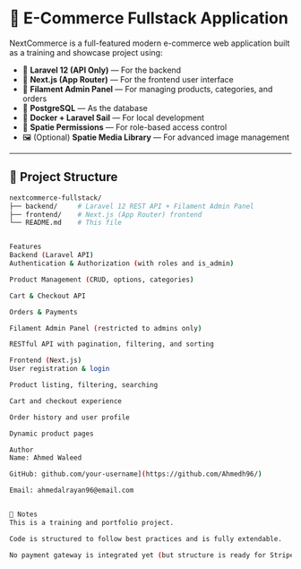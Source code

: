 # 🛒 E-Commerce Fullstack Application

NextCommerce is a full-featured modern e-commerce web application built as a training and showcase project using:

- 🧠 **Laravel 12 (API Only)** — For the backend
- 🎨 **Next.js (App Router)** — For the frontend user interface
- 🧰 **Filament Admin Panel** — For managing products, categories, and orders
- 🐘 **PostgreSQL** — As the database
- 🐳 **Docker + Laravel Sail** — For local development
- 🔐 **Spatie Permissions** — For role-based access control
- 🖼️ (Optional) **Spatie Media Library** — For advanced image management

---

## 📁 Project Structure

```bash
nextcommerce-fullstack/
├── backend/     # Laravel 12 REST API + Filament Admin Panel
├── frontend/    # Next.js (App Router) frontend
└── README.md    # This file


Features
Backend (Laravel API)
Authentication & Authorization (with roles and is_admin)

Product Management (CRUD, options, categories)

Cart & Checkout API

Orders & Payments

Filament Admin Panel (restricted to admins only)

RESTful API with pagination, filtering, and sorting

Frontend (Next.js)
User registration & login

Product listing, filtering, searching

Cart and checkout experience

Order history and user profile

Dynamic product pages

Author
Name: Ahmed Waleed

GitHub: github.com/your-username](https://github.com/Ahmedh96/)

Email: ahmedalrayan96@email.com


📌 Notes
This is a training and portfolio project.

Code is structured to follow best practices and is fully extendable.

No payment gateway is integrated yet (but structure is ready for Stripe/PayPal).



